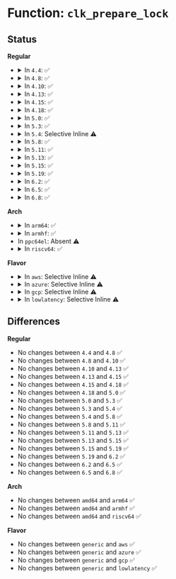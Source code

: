 # Function: <code>clk_prepare_lock</code>

## Status
<b>Regular</b>
<ul>
<li>
<details>
<summary>In <code>4.4</code>: ✅</summary>

```c
void clk_prepare_lock();
```

**Collision:** Unique Static

**Inline:** No

**Transformation:** False

**Instances:**

```
In drivers/clk/clk.c (ffffffff816e4960)
Location: drivers/clk/clk.c:91
Inline: False
Direct callers:
  - drivers/clk/clk.c:clk_prepare
  - drivers/clk/clk.c:clk_round_rate
  - drivers/clk/clk.c:clk_core_get_accuracy
  - drivers/clk/clk.c:clk_get_parent
  - drivers/clk/clk.c:clk_set_phase
  - drivers/clk/clk.c:clk_get_phase
  - drivers/clk/clk.c:clk_core_get_rate
  - drivers/clk/clk.c:clk_summary_show_subtree
  - drivers/clk/clk.c:clk_summary_show
  - drivers/clk/clk.c:clk_notifier_unregister
  - drivers/clk/clk.c:clk_dump_subtree
  - drivers/clk/clk.c:clk_dump
  - drivers/clk/clk.c:clk_notifier_register
  - drivers/clk/clk.c:clk_core_set_parent
  - drivers/clk/clk.c:clk_unregister
  - drivers/clk/clk.c:clk_disable_unused
  - drivers/clk/clk.c:clk_set_rate
  - drivers/clk/clk.c:__clk_create_clk
  - drivers/clk/clk.c:__clk_free_clk
  - drivers/clk/clk.c:clk_register
  - drivers/clk/clk.c:__clk_put
```
**Symbols:**

```
ffffffff816e4960-ffffffff816e4a16: clk_prepare_lock (STB_LOCAL)
```
</details>
</li>
<li>
<details>
<summary>In <code>4.8</code>: ✅</summary>

```c
void clk_prepare_lock();
```

**Collision:** Unique Static

**Inline:** No

**Transformation:** False

**Instances:**

```
In drivers/clk/clk.c (ffffffff81749120)
Location: drivers/clk/clk.c:91
Inline: False
Direct callers:
  - drivers/clk/clk.c:clk_notifier_unregister
  - drivers/clk/clk.c:clk_notifier_register
  - drivers/clk/clk.c:__clk_put
  - drivers/clk/clk.c:clk_unregister
  - drivers/clk/clk.c:clk_register
  - drivers/clk/clk.c:__clk_free_clk
  - drivers/clk/clk.c:clk_dump
  - drivers/clk/clk.c:clk_dump_subtree
  - drivers/clk/clk.c:clk_summary_show
  - drivers/clk/clk.c:clk_summary_show_subtree
  - drivers/clk/clk.c:clk_get_phase
  - drivers/clk/clk.c:clk_set_phase
  - drivers/clk/clk.c:clk_core_set_parent
  - drivers/clk/clk.c:clk_get_parent
  - drivers/clk/clk.c:clk_set_rate
  - drivers/clk/clk.c:clk_core_get_rate
  - drivers/clk/clk.c:clk_core_get_accuracy
  - drivers/clk/clk.c:clk_round_rate
  - drivers/clk/clk.c:clk_disable_unused
  - drivers/clk/clk.c:clk_core_disable_unprepare
  - drivers/clk/clk.c:clk_prepare
```
**Symbols:**

```
ffffffff81749120-ffffffff817491d6: clk_prepare_lock (STB_LOCAL)
```
</details>
</li>
<li>
<details>
<summary>In <code>4.10</code>: ✅</summary>

```c
void clk_prepare_lock();
```

**Collision:** Unique Static

**Inline:** No

**Transformation:** False

**Instances:**

```
In drivers/clk/clk.c (ffffffff815319a0)
Location: drivers/clk/clk.c:91
Inline: False
Direct callers:
  - drivers/clk/clk.c:clk_notifier_unregister
  - drivers/clk/clk.c:clk_notifier_register
  - drivers/clk/clk.c:__clk_put
  - drivers/clk/clk.c:clk_unregister
  - drivers/clk/clk.c:clk_register
  - drivers/clk/clk.c:__clk_free_clk
  - drivers/clk/clk.c:clk_dump
  - drivers/clk/clk.c:clk_dump_subtree
  - drivers/clk/clk.c:clk_summary_show
  - drivers/clk/clk.c:clk_summary_show_subtree
  - drivers/clk/clk.c:clk_get_phase
  - drivers/clk/clk.c:clk_set_phase
  - drivers/clk/clk.c:clk_core_set_parent
  - drivers/clk/clk.c:clk_get_parent
  - drivers/clk/clk.c:clk_set_rate
  - drivers/clk/clk.c:clk_core_get_rate
  - drivers/clk/clk.c:clk_core_get_accuracy
  - drivers/clk/clk.c:clk_round_rate
  - drivers/clk/clk.c:clk_disable_unused
  - drivers/clk/clk.c:clk_core_disable_unprepare
  - drivers/clk/clk.c:clk_prepare
```
**Symbols:**

```
ffffffff815319a0-ffffffff81531a56: clk_prepare_lock (STB_LOCAL)
```
</details>
</li>
<li>
<details>
<summary>In <code>4.13</code>: ✅</summary>

```c
void clk_prepare_lock();
```

**Collision:** Unique Static

**Inline:** No

**Transformation:** False

**Instances:**

```
In drivers/clk/clk.c (ffffffff81544b20)
Location: drivers/clk/clk.c:91
Inline: False
Direct callers:
  - drivers/clk/clk.c:clk_notifier_unregister
  - drivers/clk/clk.c:clk_notifier_register
  - drivers/clk/clk.c:__clk_put
  - drivers/clk/clk.c:clk_register
  - drivers/clk/clk.c:__clk_free_clk
  - drivers/clk/clk.c:clk_dump
  - drivers/clk/clk.c:clk_dump_subtree
  - drivers/clk/clk.c:clk_summary_show
  - drivers/clk/clk.c:clk_summary_show_subtree
  - drivers/clk/clk.c:clk_set_phase
  - drivers/clk/clk.c:clk_get_parent
  - drivers/clk/clk.c:clk_core_get_rate
  - drivers/clk/clk.c:clk_core_get_accuracy
  - drivers/clk/clk.c:clk_disable_unused
  - drivers/clk/clk.c:clk_core_disable_unprepare
```
**Symbols:**

```
ffffffff81544b20-ffffffff81544b98: clk_prepare_lock (STB_LOCAL)
```
</details>
</li>
<li>
<details>
<summary>In <code>4.15</code>: ✅</summary>

```c
void clk_prepare_lock();
```

**Collision:** Unique Static

**Inline:** No

**Transformation:** False

**Instances:**

```
In drivers/clk/clk.c (ffffffff815a7c80)
Location: drivers/clk/clk.c:113
Inline: False
Direct callers:
  - drivers/clk/clk.c:clk_notifier_unregister
  - drivers/clk/clk.c:clk_notifier_register
  - drivers/clk/clk.c:__clk_put
  - drivers/clk/clk.c:clk_register
  - drivers/clk/clk.c:__clk_free_clk
  - drivers/clk/clk.c:clk_dump
  - drivers/clk/clk.c:clk_dump_subtree
  - drivers/clk/clk.c:clk_summary_show
  - drivers/clk/clk.c:clk_summary_show_subtree
  - drivers/clk/clk.c:clk_set_phase
  - drivers/clk/clk.c:clk_get_parent
  - drivers/clk/clk.c:clk_core_get_rate
  - drivers/clk/clk.c:clk_core_get_accuracy
  - drivers/clk/clk.c:clk_disable_unused
  - drivers/clk/clk.c:clk_core_disable_unprepare
```
**Symbols:**

```
ffffffff815a7c80-ffffffff815a7cf8: clk_prepare_lock (STB_LOCAL)
```
</details>
</li>
<li>
<details>
<summary>In <code>4.18</code>: ✅</summary>

```c
void clk_prepare_lock();
```

**Collision:** Unique Static

**Inline:** No

**Transformation:** False

**Instances:**

```
In drivers/clk/clk.c (ffffffff815df7c0)
Location: drivers/clk/clk.c:115
Inline: False
Direct callers:
  - drivers/clk/clk.c:clk_notifier_unregister
  - drivers/clk/clk.c:clk_notifier_register
  - drivers/clk/clk.c:__clk_put
  - drivers/clk/clk.c:clk_unregister
  - drivers/clk/clk.c:clk_register
  - drivers/clk/clk.c:__clk_free_clk
  - drivers/clk/clk.c:clk_dump_show
  - drivers/clk/clk.c:clk_summary_show
  - drivers/clk/clk.c:clk_core_get_phase
  - drivers/clk/clk.c:clk_set_phase
  - drivers/clk/clk.c:clk_get_parent
  - drivers/clk/clk.c:clk_set_rate_range
  - drivers/clk/clk.c:clk_core_get_rate
  - drivers/clk/clk.c:clk_core_get_accuracy
  - drivers/clk/clk.c:clk_disable_unused
  - drivers/clk/clk.c:clk_core_disable_unprepare
```
**Symbols:**

```
ffffffff815df7c0-ffffffff815df838: clk_prepare_lock (STB_LOCAL)
```
</details>
</li>
<li>
<details>
<summary>In <code>5.0</code>: ✅</summary>

```c
void clk_prepare_lock();
```

**Collision:** Unique Static

**Inline:** No

**Transformation:** False

**Instances:**

```
In drivers/clk/clk.c (ffffffff815f94e0)
Location: drivers/clk/clk.c:113
Inline: False
Direct callers:
  - drivers/clk/clk.c:clk_notifier_unregister
  - drivers/clk/clk.c:clk_notifier_register
  - drivers/clk/clk.c:__clk_put
  - drivers/clk/clk.c:clk_unregister
  - drivers/clk/clk.c:clk_register
  - drivers/clk/clk.c:__clk_free_clk
  - drivers/clk/clk.c:clk_dump_show
  - drivers/clk/clk.c:clk_summary_show
  - drivers/clk/clk.c:clk_core_get_scaled_duty_cycle
  - drivers/clk/clk.c:clk_set_duty_cycle
  - drivers/clk/clk.c:clk_core_get_phase
  - drivers/clk/clk.c:clk_set_phase
  - drivers/clk/clk.c:clk_get_parent
  - drivers/clk/clk.c:clk_set_rate_range
  - drivers/clk/clk.c:clk_core_get_rate
  - drivers/clk/clk.c:clk_core_get_accuracy
  - drivers/clk/clk.c:clk_disable_unused
  - drivers/clk/clk.c:clk_core_disable_unprepare
```
**Symbols:**

```
ffffffff815f94e0-ffffffff815f9558: clk_prepare_lock (STB_LOCAL)
```
</details>
</li>
<li>
<details>
<summary>In <code>5.3</code>: ✅</summary>

```c
void clk_prepare_lock();
```

**Collision:** Unique Static

**Inline:** No

**Transformation:** False

**Instances:**

```
In drivers/clk/clk.c (ffffffff8162b880)
Location: drivers/clk/clk.c:123
Inline: False
Direct callers:
  - drivers/clk/clk.c:clk_notifier_unregister
  - drivers/clk/clk.c:clk_notifier_register
  - drivers/clk/clk.c:__clk_put
  - drivers/clk/clk.c:clk_unregister
  - drivers/clk/clk.c:__clk_register
  - drivers/clk/clk.c:__clk_register
  - drivers/clk/clk.c:clk_hw_create_clk
  - drivers/clk/clk.c:__clk_core_init
  - drivers/clk/clk.c:clk_dump_show
  - drivers/clk/clk.c:clk_summary_show
  - drivers/clk/clk.c:clk_core_get_scaled_duty_cycle
  - drivers/clk/clk.c:clk_set_duty_cycle
  - drivers/clk/clk.c:clk_core_get_phase
  - drivers/clk/clk.c:clk_set_phase
  - drivers/clk/clk.c:clk_get_parent
  - drivers/clk/clk.c:clk_set_rate_range
  - drivers/clk/clk.c:clk_core_get_rate
  - drivers/clk/clk.c:clk_core_get_accuracy
  - drivers/clk/clk.c:clk_disable_unused
  - drivers/clk/clk.c:clk_core_disable_unprepare
```
**Symbols:**

```
ffffffff8162b880-ffffffff8162b8f8: clk_prepare_lock (STB_LOCAL)
```
</details>
</li>
<li>
<details>
<summary>In <code>5.4</code>: Selective Inline ⚠️</summary>

```c
void clk_prepare_lock();
```

**Collision:** Unique Static

**Inline:** Selective

**Transformation:** False

**Instances:**

```
In drivers/clk/clk.c (ffffffff8164eba0)
Location: drivers/clk/clk.c:129
Inline: True
Direct callers:
  - drivers/clk/clk.c:clk_notifier_unregister
  - drivers/clk/clk.c:clk_notifier_register
  - drivers/clk/clk.c:__clk_put
  - drivers/clk/clk.c:clk_unregister
  - drivers/clk/clk.c:__clk_register
  - drivers/clk/clk.c:__clk_register
  - drivers/clk/clk.c:clk_hw_create_clk
  - drivers/clk/clk.c:__clk_core_init
  - drivers/clk/clk.c:clk_max_rate_show
  - drivers/clk/clk.c:clk_min_rate_show
  - drivers/clk/clk.c:clk_dump_show
  - drivers/clk/clk.c:clk_summary_show
  - drivers/clk/clk.c:clk_core_get_scaled_duty_cycle
  - drivers/clk/clk.c:clk_set_duty_cycle
  - drivers/clk/clk.c:clk_core_get_phase
  - drivers/clk/clk.c:clk_set_phase
  - drivers/clk/clk.c:clk_get_parent
  - drivers/clk/clk.c:clk_set_rate_range
  - drivers/clk/clk.c:clk_core_get_rate
  - drivers/clk/clk.c:clk_core_get_accuracy
  - drivers/clk/clk.c:clk_disable_unused
  - drivers/clk/clk.c:clk_core_disable_unprepare
```
**Symbols:**

```
ffffffff8164eba0-ffffffff8164ec18: clk_prepare_lock (STB_LOCAL)
```
</details>
</li>
<li>
<details>
<summary>In <code>5.8</code>: ✅</summary>

```c
void clk_prepare_lock();
```

**Collision:** Unique Static

**Inline:** No

**Transformation:** False

**Instances:**

```
In drivers/clk/clk.c (ffffffff816fc170)
Location: drivers/clk/clk.c:133
Inline: False
Direct callers:
  - drivers/clk/clk.c:clk_notifier_unregister
  - drivers/clk/clk.c:clk_notifier_register
  - drivers/clk/clk.c:__clk_put
  - drivers/clk/clk.c:clk_unregister
  - drivers/clk/clk.c:__clk_register
  - drivers/clk/clk.c:__clk_register
  - drivers/clk/clk.c:clk_hw_create_clk
  - drivers/clk/clk.c:__clk_core_init
  - drivers/clk/clk.c:clk_max_rate_show
  - drivers/clk/clk.c:clk_min_rate_show
  - drivers/clk/clk.c:clk_dump_show
  - drivers/clk/clk.c:clk_summary_show
  - drivers/clk/clk.c:clk_summary_show_one
  - drivers/clk/clk.c:clk_set_duty_cycle
  - drivers/clk/clk.c:clk_set_phase
  - drivers/clk/clk.c:clk_get_parent
  - drivers/clk/clk.c:clk_set_rate_range
  - drivers/clk/clk.c:clk_change_rate
  - drivers/clk/clk.c:clk_disable_unused
  - drivers/clk/clk.c:clk_unprepare
```
**Symbols:**

```
ffffffff816fc170-ffffffff816fc1e8: clk_prepare_lock (STB_LOCAL)
```
</details>
</li>
<li>
<details>
<summary>In <code>5.11</code>: ✅</summary>

```c
void clk_prepare_lock();
```

**Collision:** Unique Static

**Inline:** No

**Transformation:** False

**Instances:**

```
In drivers/clk/clk.c (ffffffff81719070)
Location: drivers/clk/clk.c:133
Inline: False
Direct callers:
  - drivers/clk/clk.c:clk_notifier_unregister
  - drivers/clk/clk.c:clk_notifier_register
  - drivers/clk/clk.c:__clk_put
  - drivers/clk/clk.c:clk_unregister
  - drivers/clk/clk.c:__clk_register
  - drivers/clk/clk.c:__clk_register
  - drivers/clk/clk.c:__clk_core_init
  - drivers/clk/clk.c:clk_max_rate_show
  - drivers/clk/clk.c:clk_min_rate_show
  - drivers/clk/clk.c:clk_dump_show
  - drivers/clk/clk.c:clk_summary_show
  - drivers/clk/clk.c:clk_summary_show_one
  - drivers/clk/clk.c:clk_set_duty_cycle
  - drivers/clk/clk.c:clk_set_phase
  - drivers/clk/clk.c:clk_get_parent
  - drivers/clk/clk.c:clk_change_rate
  - drivers/clk/clk.c:clk_disable_unused
  - drivers/clk/clk.c:clk_unprepare
```
**Symbols:**

```
ffffffff81719070-ffffffff817190e8: clk_prepare_lock (STB_LOCAL)
```
</details>
</li>
<li>
<details>
<summary>In <code>5.13</code>: ✅</summary>

```c
void clk_prepare_lock();
```

**Collision:** Unique Static

**Inline:** No

**Transformation:** False

**Instances:**

```
In drivers/clk/clk.c (ffffffff816fa370)
Location: drivers/clk/clk.c:133
Inline: False
Direct callers:
  - drivers/clk/clk.c:clk_notifier_unregister
  - drivers/clk/clk.c:clk_notifier_register
  - drivers/clk/clk.c:__clk_put
  - drivers/clk/clk.c:clk_unregister
  - drivers/clk/clk.c:__clk_register
  - drivers/clk/clk.c:__clk_register
  - drivers/clk/clk.c:__clk_core_init
  - drivers/clk/clk.c:clk_max_rate_show
  - drivers/clk/clk.c:clk_min_rate_show
  - drivers/clk/clk.c:clk_dump_show
  - drivers/clk/clk.c:clk_summary_show
  - drivers/clk/clk.c:clk_summary_show_subtree
  - drivers/clk/clk.c:clk_set_duty_cycle
  - drivers/clk/clk.c:clk_set_phase
  - drivers/clk/clk.c:clk_get_parent
  - drivers/clk/clk.c:clk_change_rate
  - drivers/clk/clk.c:clk_disable_unused
  - drivers/clk/clk.c:clk_unprepare
```
**Symbols:**

```
ffffffff816fa370-ffffffff816fa3f1: clk_prepare_lock (STB_LOCAL)
```
</details>
</li>
<li>
<details>
<summary>In <code>5.15</code>: ✅</summary>

```c
void clk_prepare_lock();
```

**Collision:** Unique Static

**Inline:** No

**Transformation:** False

**Instances:**

```
In drivers/clk/clk.c (ffffffff81774960)
Location: drivers/clk/clk.c:133
Inline: False
Direct callers:
  - drivers/clk/clk.c:clk_notifier_unregister
  - drivers/clk/clk.c:clk_notifier_register
  - drivers/clk/clk.c:__clk_put
  - drivers/clk/clk.c:clk_unregister
  - drivers/clk/clk.c:__clk_register
  - drivers/clk/clk.c:__clk_register
  - drivers/clk/clk.c:__clk_core_init
  - drivers/clk/clk.c:clk_max_rate_show
  - drivers/clk/clk.c:clk_min_rate_show
  - drivers/clk/clk.c:clk_dump_show
  - drivers/clk/clk.c:clk_summary_show
  - drivers/clk/clk.c:clk_summary_show_subtree
  - drivers/clk/clk.c:clk_set_duty_cycle
  - drivers/clk/clk.c:clk_set_phase
  - drivers/clk/clk.c:clk_get_parent
  - drivers/clk/clk.c:clk_change_rate
  - drivers/clk/clk.c:clk_disable_unused
  - drivers/clk/clk.c:clk_unprepare
```
**Symbols:**

```
ffffffff81774960-ffffffff817749e1: clk_prepare_lock (STB_LOCAL)
```
</details>
</li>
<li>
<details>
<summary>In <code>5.19</code>: ✅</summary>

```c
void clk_prepare_lock();
```

**Collision:** Unique Static

**Inline:** No

**Transformation:** False

**Instances:**

```
In drivers/clk/clk.c (ffffffff818aa650)
Location: drivers/clk/clk.c:126
Inline: False
Direct callers:
  - drivers/clk/clk.c:clk_notifier_unregister
  - drivers/clk/clk.c:clk_notifier_register
  - drivers/clk/clk.c:__clk_put
  - drivers/clk/clk.c:clk_unregister
  - drivers/clk/clk.c:__clk_register
  - drivers/clk/clk.c:__clk_register
  - drivers/clk/clk.c:clk_hw_create_clk
  - drivers/clk/clk.c:__clk_core_init
  - drivers/clk/clk.c:clk_max_rate_show
  - drivers/clk/clk.c:clk_min_rate_show
  - drivers/clk/clk.c:clk_rate_get
  - drivers/clk/clk.c:clk_dump_show
  - drivers/clk/clk.c:clk_summary_show
  - drivers/clk/clk.c:clk_summary_show_subtree
  - drivers/clk/clk.c:clk_set_duty_cycle
  - drivers/clk/clk.c:clk_set_phase
  - drivers/clk/clk.c:clk_get_parent
  - drivers/clk/clk.c:clk_change_rate
  - drivers/clk/clk.c:clk_round_rate
  - drivers/clk/clk.c:clk_disable_unused
  - drivers/clk/clk.c:clk_unprepare
```
**Symbols:**

```
ffffffff818aa650-ffffffff818aa6e1: clk_prepare_lock (STB_LOCAL)
```
</details>
</li>
<li>
<details>
<summary>In <code>6.2</code>: ✅</summary>

```c
void clk_prepare_lock();
```

**Collision:** Unique Static

**Inline:** No

**Transformation:** False

**Instances:**

```
In drivers/clk/clk.c (ffffffff819f5ad0)
Location: drivers/clk/clk.c:126
Inline: False
Direct callers:
  - drivers/clk/clk.c:clk_notifier_unregister
  - drivers/clk/clk.c:clk_notifier_register
  - drivers/clk/clk.c:__clk_put
  - drivers/clk/clk.c:clk_unregister
  - drivers/clk/clk.c:__clk_register
  - drivers/clk/clk.c:__clk_register
  - drivers/clk/clk.c:clk_hw_create_clk
  - drivers/clk/clk.c:__clk_core_init
  - drivers/clk/clk.c:clk_max_rate_show
  - drivers/clk/clk.c:clk_min_rate_show
  - drivers/clk/clk.c:clk_rate_get
  - drivers/clk/clk.c:clk_dump_show
  - drivers/clk/clk.c:clk_summary_show
  - drivers/clk/clk.c:clk_summary_show_subtree
  - drivers/clk/clk.c:clk_set_duty_cycle
  - drivers/clk/clk.c:clk_set_phase
  - drivers/clk/clk.c:clk_get_parent
  - drivers/clk/clk.c:clk_change_rate
  - drivers/clk/clk.c:clk_round_rate
  - drivers/clk/clk.c:clk_disable_unused
  - drivers/clk/clk.c:clk_disable_unused_subtree
  - drivers/clk/clk.c:clk_unprepare
```
**Symbols:**

```
ffffffff819f5ad0-ffffffff819f5b61: clk_prepare_lock (STB_LOCAL)
```
</details>
</li>
<li>
<details>
<summary>In <code>6.5</code>: ✅</summary>

```c
void clk_prepare_lock();
```

**Collision:** Unique Static

**Inline:** No

**Transformation:** False

**Instances:**

```
In drivers/clk/clk.c (ffffffff81a3e250)
Location: drivers/clk/clk.c:126
Inline: False
Direct callers:
  - drivers/clk/clk.c:clk_notifier_unregister
  - drivers/clk/clk.c:clk_notifier_register
  - drivers/clk/clk.c:__clk_put
  - drivers/clk/clk.c:clk_unregister
  - drivers/clk/clk.c:__clk_register
  - drivers/clk/clk.c:__clk_register
  - drivers/clk/clk.c:clk_hw_create_clk
  - drivers/clk/clk.c:__clk_core_init
  - drivers/clk/clk.c:clk_max_rate_show
  - drivers/clk/clk.c:clk_min_rate_show
  - drivers/clk/clk.c:clk_rate_get
  - drivers/clk/clk.c:clk_dump_show
  - drivers/clk/clk.c:clk_summary_show
  - drivers/clk/clk.c:clk_summary_show_subtree
  - drivers/clk/clk.c:clk_set_duty_cycle
  - drivers/clk/clk.c:clk_set_phase
  - drivers/clk/clk.c:clk_get_parent
  - drivers/clk/clk.c:clk_change_rate
  - drivers/clk/clk.c:clk_round_rate
  - drivers/clk/clk.c:clk_disable_unused
  - drivers/clk/clk.c:clk_disable_unused_subtree
  - drivers/clk/clk.c:clk_unprepare
```
**Symbols:**

```
ffffffff81a3e250-ffffffff81a3e2e1: clk_prepare_lock (STB_LOCAL)
```
</details>
</li>
<li>
<details>
<summary>In <code>6.8</code>: ✅</summary>

```c
void clk_prepare_lock();
```

**Collision:** Unique Static

**Inline:** No

**Transformation:** False

**Instances:**

```
In drivers/clk/clk.c (ffffffff81a89b40)
Location: drivers/clk/clk.c:126
Inline: False
Direct callers:
  - drivers/clk/clk.c:clk_notifier_unregister
  - drivers/clk/clk.c:clk_notifier_register
  - drivers/clk/clk.c:__clk_put
  - drivers/clk/clk.c:clk_unregister
  - drivers/clk/clk.c:__clk_register
  - drivers/clk/clk.c:__clk_register
  - drivers/clk/clk.c:clk_hw_create_clk
  - drivers/clk/clk.c:__clk_core_init
  - drivers/clk/clk.c:clk_max_rate_show
  - drivers/clk/clk.c:clk_min_rate_show
  - drivers/clk/clk.c:clk_rate_get
  - drivers/clk/clk.c:clk_dump_show
  - drivers/clk/clk.c:clk_summary_show
  - drivers/clk/clk.c:clk_summary_show_one
  - drivers/clk/clk.c:clk_set_duty_cycle
  - drivers/clk/clk.c:clk_set_phase
  - drivers/clk/clk.c:clk_get_parent
  - drivers/clk/clk.c:clk_change_rate
  - drivers/clk/clk.c:clk_round_rate
  - drivers/clk/clk.c:clk_disable_unused
  - drivers/clk/clk.c:clk_disable_unused_subtree
  - drivers/clk/clk.c:clk_unprepare
```
**Symbols:**

```
ffffffff81a89b40-ffffffff81a89bd1: clk_prepare_lock (STB_LOCAL)
```
</details>
</li>
</ul>
<b>Arch</b>
<ul>
<li>
<details>
<summary>In <code>arm64</code>: ✅</summary>

```c
void clk_prepare_lock();
```

**Collision:** Unique Static

**Inline:** No

**Transformation:** False

**Instances:**

```
In drivers/clk/clk.c (ffff8000107bc130)
Location: drivers/clk/clk.c:129
Inline: False
Direct callers:
  - drivers/clk/clk.c:of_clk_add_hw_provider
  - drivers/clk/clk.c:of_clk_add_hw_provider
  - drivers/clk/clk.c:of_clk_add_provider
  - drivers/clk/clk.c:of_clk_add_provider
  - drivers/clk/clk.c:clk_notifier_unregister
  - drivers/clk/clk.c:clk_notifier_register
  - drivers/clk/clk.c:__clk_put
  - drivers/clk/clk.c:clk_unregister
  - drivers/clk/clk.c:__clk_register
  - drivers/clk/clk.c:__clk_register
  - drivers/clk/clk.c:__clk_core_init
  - drivers/clk/clk.c:clk_max_rate_show
  - drivers/clk/clk.c:clk_min_rate_show
  - drivers/clk/clk.c:clk_dump_show
  - drivers/clk/clk.c:clk_summary_show
  - drivers/clk/clk.c:clk_core_get_scaled_duty_cycle
  - drivers/clk/clk.c:clk_set_duty_cycle
  - drivers/clk/clk.c:clk_core_get_phase
  - drivers/clk/clk.c:clk_set_phase
  - drivers/clk/clk.c:clk_get_parent
  - drivers/clk/clk.c:clk_set_rate_range
  - drivers/clk/clk.c:clk_core_get_rate
  - drivers/clk/clk.c:clk_core_get_accuracy
  - drivers/clk/clk.c:clk_disable_unused
  - drivers/clk/clk.c:clk_core_disable_unprepare
```
**Symbols:**

```
ffff8000107bc130-ffff8000107bc1cc: clk_prepare_lock (STB_LOCAL)
```
</details>
</li>
<li>
<details>
<summary>In <code>armhf</code>: ✅</summary>

```c
void clk_prepare_lock();
```

**Collision:** Unique Static

**Inline:** No

**Transformation:** False

**Instances:**

```
In drivers/clk/clk.c (c08e85e4)
Location: drivers/clk/clk.c:129
Inline: False
Direct callers:
  - drivers/clk/clk.c:of_clk_add_hw_provider
  - drivers/clk/clk.c:of_clk_add_provider
  - drivers/clk/clk.c:clk_notifier_unregister
  - drivers/clk/clk.c:clk_notifier_register
  - drivers/clk/clk.c:__clk_put
  - drivers/clk/clk.c:clk_unregister
  - drivers/clk/clk.c:__clk_register
  - drivers/clk/clk.c:__clk_register
  - drivers/clk/clk.c:__clk_core_init
  - drivers/clk/clk.c:clk_max_rate_show
  - drivers/clk/clk.c:clk_min_rate_show
  - drivers/clk/clk.c:clk_dump_show
  - drivers/clk/clk.c:clk_summary_show
  - drivers/clk/clk.c:clk_core_get_scaled_duty_cycle
  - drivers/clk/clk.c:clk_set_duty_cycle
  - drivers/clk/clk.c:clk_core_get_phase
  - drivers/clk/clk.c:clk_set_phase
  - drivers/clk/clk.c:clk_get_parent
  - drivers/clk/clk.c:clk_set_rate_range
  - drivers/clk/clk.c:clk_core_get_rate
  - drivers/clk/clk.c:clk_core_get_accuracy
  - drivers/clk/clk.c:clk_disable_unused
  - drivers/clk/clk.c:clk_core_disable_unprepare
```
**Symbols:**

```
c08e85e4-c08e86f4: clk_prepare_lock (STB_LOCAL)
```
</details>
</li>
<li>
In <code>ppc64el</code>: Absent ⚠️
</li>
<li>
<details>
<summary>In <code>riscv64</code>: ✅</summary>

```c
void clk_prepare_lock();
```

**Collision:** Unique Static

**Inline:** No

**Transformation:** False

**Instances:**

```
In drivers/clk/clk.c (ffffffe00050b16c)
Location: drivers/clk/clk.c:129
Inline: False
Direct callers:
  - drivers/clk/clk.c:of_clk_add_hw_provider
  - drivers/clk/clk.c:of_clk_add_provider
  - drivers/clk/clk.c:clk_notifier_unregister
  - drivers/clk/clk.c:clk_notifier_register
  - drivers/clk/clk.c:__clk_put
  - drivers/clk/clk.c:clk_unregister
  - drivers/clk/clk.c:__clk_register
  - drivers/clk/clk.c:__clk_register
  - drivers/clk/clk.c:__clk_core_init
  - drivers/clk/clk.c:clk_max_rate_show
  - drivers/clk/clk.c:clk_min_rate_show
  - drivers/clk/clk.c:clk_dump_show
  - drivers/clk/clk.c:clk_summary_show
  - drivers/clk/clk.c:clk_core_get_scaled_duty_cycle
  - drivers/clk/clk.c:clk_set_duty_cycle
  - drivers/clk/clk.c:clk_core_get_phase
  - drivers/clk/clk.c:clk_set_phase
  - drivers/clk/clk.c:clk_set_phase
  - drivers/clk/clk.c:clk_get_parent
  - drivers/clk/clk.c:clk_set_rate_range
  - drivers/clk/clk.c:clk_core_get_rate
  - drivers/clk/clk.c:clk_core_get_accuracy
  - drivers/clk/clk.c:clk_disable_unused
  - drivers/clk/clk.c:clk_core_disable_unprepare
```
**Symbols:**

```
ffffffe00050b16c-ffffffe00050b1f2: clk_prepare_lock (STB_LOCAL)
```
</details>
</li>
</ul>
<b>Flavor</b>
<ul>
<li>
<details>
<summary>In <code>aws</code>: Selective Inline ⚠️</summary>

```c
void clk_prepare_lock();
```

**Collision:** Unique Static

**Inline:** Selective

**Transformation:** False

**Instances:**

```
In drivers/clk/clk.c (ffffffff81614c00)
Location: drivers/clk/clk.c:129
Inline: True
Direct callers:
  - drivers/clk/clk.c:clk_notifier_unregister
  - drivers/clk/clk.c:clk_notifier_register
  - drivers/clk/clk.c:__clk_put
  - drivers/clk/clk.c:clk_unregister
  - drivers/clk/clk.c:__clk_register
  - drivers/clk/clk.c:__clk_register
  - drivers/clk/clk.c:clk_hw_create_clk
  - drivers/clk/clk.c:__clk_core_init
  - drivers/clk/clk.c:clk_max_rate_show
  - drivers/clk/clk.c:clk_min_rate_show
  - drivers/clk/clk.c:clk_dump_show
  - drivers/clk/clk.c:clk_summary_show
  - drivers/clk/clk.c:clk_core_get_scaled_duty_cycle
  - drivers/clk/clk.c:clk_set_duty_cycle
  - drivers/clk/clk.c:clk_core_get_phase
  - drivers/clk/clk.c:clk_set_phase
  - drivers/clk/clk.c:clk_get_parent
  - drivers/clk/clk.c:clk_set_rate_range
  - drivers/clk/clk.c:clk_core_get_rate
  - drivers/clk/clk.c:clk_core_get_accuracy
  - drivers/clk/clk.c:clk_disable_unused
  - drivers/clk/clk.c:clk_core_disable_unprepare
```
**Symbols:**

```
ffffffff81614c00-ffffffff81614c78: clk_prepare_lock (STB_LOCAL)
```
</details>
</li>
<li>
<details>
<summary>In <code>azure</code>: Selective Inline ⚠️</summary>

```c
void clk_prepare_lock();
```

**Collision:** Unique Static

**Inline:** Selective

**Transformation:** False

**Instances:**

```
In drivers/clk/clk.c (ffffffff81609130)
Location: drivers/clk/clk.c:129
Inline: True
Direct callers:
  - drivers/clk/clk.c:clk_notifier_unregister
  - drivers/clk/clk.c:clk_notifier_register
  - drivers/clk/clk.c:__clk_put
  - drivers/clk/clk.c:clk_unregister
  - drivers/clk/clk.c:__clk_register
  - drivers/clk/clk.c:__clk_register
  - drivers/clk/clk.c:clk_hw_create_clk
  - drivers/clk/clk.c:__clk_core_init
  - drivers/clk/clk.c:clk_max_rate_show
  - drivers/clk/clk.c:clk_min_rate_show
  - drivers/clk/clk.c:clk_dump_show
  - drivers/clk/clk.c:clk_summary_show
  - drivers/clk/clk.c:clk_core_get_scaled_duty_cycle
  - drivers/clk/clk.c:clk_set_duty_cycle
  - drivers/clk/clk.c:clk_core_get_phase
  - drivers/clk/clk.c:clk_set_phase
  - drivers/clk/clk.c:clk_get_parent
  - drivers/clk/clk.c:clk_set_rate_range
  - drivers/clk/clk.c:clk_core_get_rate
  - drivers/clk/clk.c:clk_core_get_accuracy
  - drivers/clk/clk.c:clk_disable_unused
  - drivers/clk/clk.c:clk_core_disable_unprepare
```
**Symbols:**

```
ffffffff81609130-ffffffff816091a8: clk_prepare_lock (STB_LOCAL)
```
</details>
</li>
<li>
<details>
<summary>In <code>gcp</code>: Selective Inline ⚠️</summary>

```c
void clk_prepare_lock();
```

**Collision:** Unique Static

**Inline:** Selective

**Transformation:** False

**Instances:**

```
In drivers/clk/clk.c (ffffffff816429e0)
Location: drivers/clk/clk.c:129
Inline: True
Direct callers:
  - drivers/clk/clk.c:clk_notifier_unregister
  - drivers/clk/clk.c:clk_notifier_register
  - drivers/clk/clk.c:__clk_put
  - drivers/clk/clk.c:clk_unregister
  - drivers/clk/clk.c:__clk_register
  - drivers/clk/clk.c:__clk_register
  - drivers/clk/clk.c:clk_hw_create_clk
  - drivers/clk/clk.c:__clk_core_init
  - drivers/clk/clk.c:clk_max_rate_show
  - drivers/clk/clk.c:clk_min_rate_show
  - drivers/clk/clk.c:clk_dump_show
  - drivers/clk/clk.c:clk_summary_show
  - drivers/clk/clk.c:clk_core_get_scaled_duty_cycle
  - drivers/clk/clk.c:clk_set_duty_cycle
  - drivers/clk/clk.c:clk_core_get_phase
  - drivers/clk/clk.c:clk_set_phase
  - drivers/clk/clk.c:clk_get_parent
  - drivers/clk/clk.c:clk_set_rate_range
  - drivers/clk/clk.c:clk_core_get_rate
  - drivers/clk/clk.c:clk_core_get_accuracy
  - drivers/clk/clk.c:clk_disable_unused
  - drivers/clk/clk.c:clk_core_disable_unprepare
```
**Symbols:**

```
ffffffff816429e0-ffffffff81642a58: clk_prepare_lock (STB_LOCAL)
```
</details>
</li>
<li>
<details>
<summary>In <code>lowlatency</code>: Selective Inline ⚠️</summary>

```c
void clk_prepare_lock();
```

**Collision:** Unique Static

**Inline:** Selective

**Transformation:** False

**Instances:**

```
In drivers/clk/clk.c (ffffffff8165cdf0)
Location: drivers/clk/clk.c:129
Inline: True
Direct callers:
  - drivers/clk/clk.c:clk_notifier_unregister
  - drivers/clk/clk.c:clk_notifier_register
  - drivers/clk/clk.c:__clk_put
  - drivers/clk/clk.c:clk_unregister
  - drivers/clk/clk.c:__clk_register
  - drivers/clk/clk.c:__clk_register
  - drivers/clk/clk.c:clk_hw_create_clk
  - drivers/clk/clk.c:__clk_core_init
  - drivers/clk/clk.c:clk_max_rate_show
  - drivers/clk/clk.c:clk_min_rate_show
  - drivers/clk/clk.c:clk_dump_show
  - drivers/clk/clk.c:clk_summary_show
  - drivers/clk/clk.c:clk_core_get_scaled_duty_cycle
  - drivers/clk/clk.c:clk_set_duty_cycle
  - drivers/clk/clk.c:clk_core_get_phase
  - drivers/clk/clk.c:clk_set_phase
  - drivers/clk/clk.c:clk_get_parent
  - drivers/clk/clk.c:clk_set_rate_range
  - drivers/clk/clk.c:clk_core_get_rate
  - drivers/clk/clk.c:clk_core_get_accuracy
  - drivers/clk/clk.c:clk_disable_unused
  - drivers/clk/clk.c:clk_core_disable_unprepare
```
**Symbols:**

```
ffffffff8165cdf0-ffffffff8165ce68: clk_prepare_lock (STB_LOCAL)
```
</details>
</li>
</ul>

## Differences
<b>Regular</b>
<ul>
<li>
No changes between <code>4.4</code> and <code>4.8</code> ✅
</li>
<li>
No changes between <code>4.8</code> and <code>4.10</code> ✅
</li>
<li>
No changes between <code>4.10</code> and <code>4.13</code> ✅
</li>
<li>
No changes between <code>4.13</code> and <code>4.15</code> ✅
</li>
<li>
No changes between <code>4.15</code> and <code>4.18</code> ✅
</li>
<li>
No changes between <code>4.18</code> and <code>5.0</code> ✅
</li>
<li>
No changes between <code>5.0</code> and <code>5.3</code> ✅
</li>
<li>
No changes between <code>5.3</code> and <code>5.4</code> ✅
</li>
<li>
No changes between <code>5.4</code> and <code>5.8</code> ✅
</li>
<li>
No changes between <code>5.8</code> and <code>5.11</code> ✅
</li>
<li>
No changes between <code>5.11</code> and <code>5.13</code> ✅
</li>
<li>
No changes between <code>5.13</code> and <code>5.15</code> ✅
</li>
<li>
No changes between <code>5.15</code> and <code>5.19</code> ✅
</li>
<li>
No changes between <code>5.19</code> and <code>6.2</code> ✅
</li>
<li>
No changes between <code>6.2</code> and <code>6.5</code> ✅
</li>
<li>
No changes between <code>6.5</code> and <code>6.8</code> ✅
</li>
</ul>
<b>Arch</b>
<ul>
<li>
No changes between <code>amd64</code> and <code>arm64</code> ✅
</li>
<li>
No changes between <code>amd64</code> and <code>armhf</code> ✅
</li>
<li>
No changes between <code>amd64</code> and <code>riscv64</code> ✅
</li>
</ul>
<b>Flavor</b>
<ul>
<li>
No changes between <code>generic</code> and <code>aws</code> ✅
</li>
<li>
No changes between <code>generic</code> and <code>azure</code> ✅
</li>
<li>
No changes between <code>generic</code> and <code>gcp</code> ✅
</li>
<li>
No changes between <code>generic</code> and <code>lowlatency</code> ✅
</li>
</ul>
